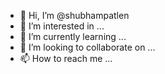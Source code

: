 - 👋 Hi, I’m @shubhampatlen
- 👀 I’m interested in ...
- 🌱 I’m currently learning ...
- 💞️ I’m looking to collaborate on ...
- 📫 How to reach me ...

<!---
shubhampatlen/shubhampatlen is a ✨ special ✨ repository because its `README.md` (this file) appears on your GitHub profile.
You can click the Preview link to take a look at your changes.
--->
